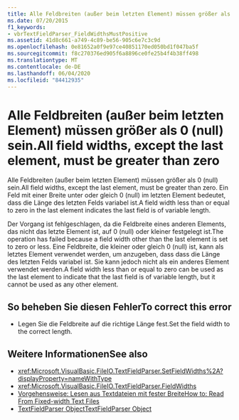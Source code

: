 ```yaml
---
title: Alle Feldbreiten (außer beim letzten Element) müssen größer als 0 (null) sein.
ms.date: 07/20/2015
f1_keywords:
- vbrTextFieldParser_FieldWidthsMustPositive
ms.assetid: 41d8c661-a749-4c89-be56-905c6e7c3c9d
ms.openlocfilehash: 0e81652a0f9e97ce40851170ed050bd1f047ba5f
ms.sourcegitcommit: f8c270376ed905f6a8896ce0fe25b4f4b38ff498
ms.translationtype: MT
ms.contentlocale: de-DE
ms.lasthandoff: 06/04/2020
ms.locfileid: "84412935"
---
```

# <a name="all-field-widths-except-the-last-element-must-be-greater-than-zero"></a><span data-ttu-id="ef28d-102">Alle Feldbreiten (außer beim letzten Element) müssen größer als 0 (null) sein.</span><span class="sxs-lookup"><span data-stu-id="ef28d-102">All field widths, except the last element, must be greater than zero</span></span>
<span data-ttu-id="ef28d-103">Alle Feldbreiten (außer beim letzten Element) müssen größer als 0 (null) sein.</span><span class="sxs-lookup"><span data-stu-id="ef28d-103">All field widths, except the last element, must be greater than zero.</span></span> <span data-ttu-id="ef28d-104">Ein Feld mit einer Breite unter oder gleich 0 (null) im letzten Element bedeutet, dass die Länge des letzten Felds variabel ist.</span><span class="sxs-lookup"><span data-stu-id="ef28d-104">A field width less than or equal to zero in the last element indicates the last field is of variable length.</span></span>  
  
 <span data-ttu-id="ef28d-105">Der Vorgang ist fehlgeschlagen, da die Feldbreite eines anderen Elements, das nicht das letzte Element ist, auf 0 (null) oder kleiner festgelegt ist.</span><span class="sxs-lookup"><span data-stu-id="ef28d-105">The operation has failed because a field width other than the last element is set to zero or less.</span></span> <span data-ttu-id="ef28d-106">Eine Feldbreite, die kleiner oder gleich 0 (null) ist, kann als letztes Element verwendet werden, um anzugeben, dass dass die Länge des letzten Felds variabel ist. Sie kann jedoch nicht als ein anderes Element verwendet werden.</span><span class="sxs-lookup"><span data-stu-id="ef28d-106">A field width less than or equal to zero can be used as the last element to indicate that the last field is of variable length, but it cannot be used as any other element.</span></span>  
  
## <a name="to-correct-this-error"></a><span data-ttu-id="ef28d-107">So beheben Sie diesen Fehler</span><span class="sxs-lookup"><span data-stu-id="ef28d-107">To correct this error</span></span>  
  
- <span data-ttu-id="ef28d-108">Legen Sie die Feldbreite auf die richtige Länge fest.</span><span class="sxs-lookup"><span data-stu-id="ef28d-108">Set the field width to the correct length.</span></span>  
  
## <a name="see-also"></a><span data-ttu-id="ef28d-109">Weitere Informationen</span><span class="sxs-lookup"><span data-stu-id="ef28d-109">See also</span></span>

- <xref:Microsoft.VisualBasic.FileIO.TextFieldParser.SetFieldWidths%2A?displayProperty=nameWithType>
- <xref:Microsoft.VisualBasic.FileIO.TextFieldParser.FieldWidths>
- [<span data-ttu-id="ef28d-110">Vorgehensweise: Lesen aus Textdateien mit fester Breite</span><span class="sxs-lookup"><span data-stu-id="ef28d-110">How to: Read From Fixed-width Text Files</span></span>](../developing-apps/programming/drives-directories-files/how-to-read-from-fixed-width-text-files.md)
- [<span data-ttu-id="ef28d-111">TextFieldParser Object</span><span class="sxs-lookup"><span data-stu-id="ef28d-111">TextFieldParser Object</span></span>](../language-reference/objects/textfieldparser-object.md)
